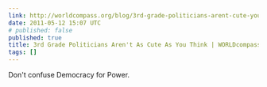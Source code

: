 ```yaml
---
link: http://worldcompass.org/blog/3rd-grade-politicians-arent-cute-you-think#
date: 2011-05-12 15:07 UTC
# published: false
published: true
title: 3rd Grade Politicians Aren't As Cute As You Think | WORLDcompass
tags: []
---
```


Don't confuse Democracy for Power.
